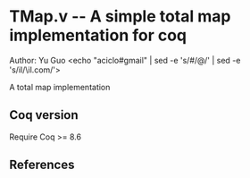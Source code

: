 # TMap.v -- A simple total map implementation for coq

Author: Yu Guo  <echo "aciclo#gmail" | sed -e 's/\#/\@/' | sed -e 's/il/\il.com/'>

A total map implementation

## Coq version

Require Coq >= 8.6

## References
